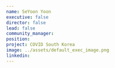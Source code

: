 ```yaml
---
name: SeYoon Yoon
executive: false
director: false
lead: false
community_manager:   
position: 
project: COVID South Korea
image: ../assets/default_exec_image.png
linkedin: 
---
```

